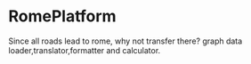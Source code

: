 # RomePlatform
Since all roads lead to rome, why not transfer there?
graph data loader,translator,formatter and calculator.
